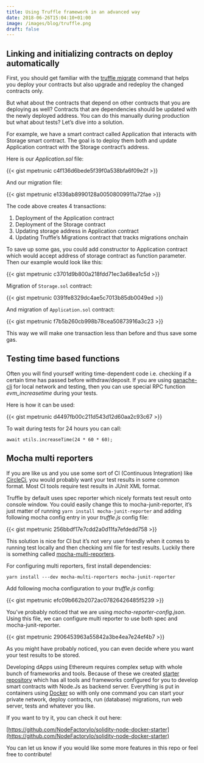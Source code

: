 ```yaml
---
title: Using Truffle framework in an advanced way
date: 2018-06-26T15:04:10+01:00
image: /images/blog/truffle.png
draft: false
---
```


## Linking and initializing contracts on deploy automatically

First, you should get familiar with the [truffle migrate](https://www.trufflesuite.com/docs/truffle/getting-started/running-migrations) command that helps you deploy your contracts but also upgrade and redeploy the changed contracts only.

But what about the contracts that depend on other contracts that you are deploying as well? Contracts that are dependencies should be updated with the newly deployed address. You can do this manually during production but what about tests? Let’s dive into a solution.

For example, we have a smart contract called Application that interacts with Storage smart contract. The goal is to deploy them both and update Application contract with the Storage contract’s address.

Here is our <em>Application.sol</em> file:

{{< gist mpetrunic c4f136d6bede5f39f0a538bfa6f09e2f >}}

And our migration file:

{{< gist mpetrunic e1336ab8990128a00508009911a72fae >}}

The code above creates 4 transactions:

1. Deployment of the Application contract
2. Deployment of the Storage contract
3. Updating storage address in Application contract
4. Updating Truffle’s Migrations contract that tracks migrations onchain

To save up some gas, you could add constructor to Application contract which would accept address of storage contract as function parameter. Then our example would look like this:

{{< gist mpetrunic c3701d9b800a218fdd71ec3a68ea1c5d >}}

Migration of `Storage.sol` contract:

{{< gist mpetrunic 0391fe8329dc4ae5c7013b85db0049ed >}}

And migration of `Application.sol` contract:

{{< gist mpetrunic f7b5b260cb998b78cea50873916a3c23 >}}

This way we will make one transaction less than before and thus save some gas.


## Testing time based functions

Often you will find yourself writing time-dependent code i.e. checking if a certain time has passed before withdraw/deposit. If you are using [ganache-cli](https://github.com/trufflesuite/ganache-cli) for local network and testing, then you can use special RPC function <em>evm_increasetime</em> during your tests.

Here is how it can be used:

{{< gist mpetrunic d4497fb00c211d543d12d60aa2c93c67 >}}

To wait during tests for 24 hours you can call:

`await utils.increaseTime(24 * 60 * 60);`

## Mocha multi reporters

If you are like us and you use some sort of CI (Continuous Integration) like [CircleCi](https://circleci.com/), you would probably want your test results in some common format. Most CI tools require test results in JUnit XML format.

Truffle by default uses spec reporter which nicely formats test result onto console window. You could easily change this to mocha-junit-reporter, it’s just matter of running `yarn install mocha-junit-reporter` and adding following mocha config entry in your <em>truffle.js</em> config file:

{{< gist mpetrunic 256bbdf17e7cdd2a0d11fa7efdedd758 >}}

This solution is nice for CI but it’s not very user friendly when it comes to running test locally and then checking xml file for test results. Luckily there is something called [mocha-multi-reporters](https://github.com/stanleyhlng/mocha-multi-reporters).

For configuring multi reporters, first install dependencies:

`yarn install ---dev mocha-multi-reporters mocha-junit-reporter`

Add following mocha configuration to your <em>truffle.js</em> config:

{{< gist mpetrunic efc09b662b2072ac07826426485f5239 >}}

You’ve probably noticed that we are using <em>mocha-reporter-config.json</em>. Using this file, we can configure multi reporter to use both spec and mocha-junit-reporter.

{{< gist mpetrunic 2906453963a55842a3be4ea7e24ef4b7 >}}

As you might have probably noticed, you can even decide where you want your test results to be stored.


Developing dApps using Ethereum requires complex setup with whole bunch of frameworks and tools. Because of these we created [starter repository](https://github.com/NodeFactoryIo/solidity-node-docker-starter) which has all tools and frameworks configured for you to develop smart contracts with Node.Js as backend server. Everything is put in containers using [Docker](https://www.docker.com/) so with only one command you can start your private network, deploy contracts, run (database) migrations, run web server, tests and whatever you like.

If you want to try it, you can check it out here:

[https://github.com/NodeFactoryIo/solidity-node-docker-starter](https://github.com/NodeFactoryIo/solidity-node-docker-starter)

You can let us know if you would like some more features in this repo or feel free to contribute!








